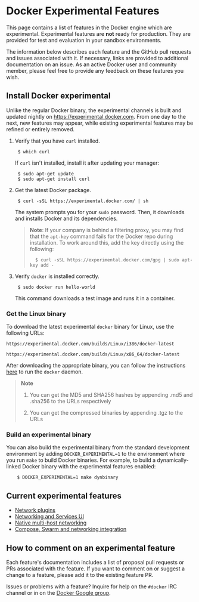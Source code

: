 # Docker Experimental Features 

This page contains a list of features in the Docker engine which are
experimental. Experimental features are **not** ready for production. They are
provided for test and evaluation in your sandbox environments.  

The information below describes each feature and the GitHub pull requests and
issues associated with it. If necessary, links are provided to additional
documentation on an issue.  As an active Docker user and community member,
please feel free to provide any feedback on these features you wish.

## Install Docker experimental

Unlike the regular Docker binary, the experimental channels is built and
updated nightly on https://experimental.docker.com. From one day to the
next, new features may appear, while existing experimental features may be
refined or entirely removed.

1. Verify that you have `curl` installed.

        $ which curl

    If `curl` isn't installed, install it after updating your manager:

        $ sudo apt-get update
        $ sudo apt-get install curl

2. Get the latest Docker package.

        $ curl -sSL https://experimental.docker.com/ | sh

    The system prompts you for your `sudo` password. Then, it downloads and
    installs Docker and its dependencies.

	>**Note**: If your company is behind a filtering proxy, you may find that the
	>`apt-key`
	>command fails for the Docker repo during installation. To work around this,
	>add the key directly using the following:
	>
	>       $ curl -sSL https://experimental.docker.com/gpg | sudo apt-key add -

3. Verify `docker` is installed correctly.

        $ sudo docker run hello-world

    This command downloads a test image and runs it in a container.

### Get the Linux binary
To download the latest experimental `docker` binary for Linux,
use the following URLs:

    https://experimental.docker.com/builds/Linux/i386/docker-latest

    https://experimental.docker.com/builds/Linux/x86_64/docker-latest

After downloading the appropriate binary, you can follow the instructions
[here](https://docs.docker.com/installation/binaries/#get-the-docker-binary) to run the `docker` daemon.

> **Note**
>
> 1) You can get the MD5 and SHA256 hashes by appending .md5 and .sha256 to the URLs respectively
>
> 2) You can get the compressed binaries by appending .tgz to the URLs

### Build an experimental binary
You can also build the experimental binary from the standard development environment by adding
`DOCKER_EXPERIMENTAL=1` to the environment where you run `make` to build Docker binaries. For example,
to build a dynamically-linked Docker binary with the experimental features enabled:

        $ DOCKER_EXPERIMENTAL=1 make dynbinary

## Current experimental features

* [Network plugins](plugins_network.md)
* [Networking and Services UI](networking.md)
* [Native multi-host networking](network_overlay.md)
* [Compose, Swarm and networking integration](compose_swarm_networking.md)

## How to comment on an experimental feature

Each feature's documentation includes a list of proposal pull requests or PRs associated with the feature. If you want to comment on or suggest a change to a feature, please add it to the existing feature PR.  

Issues or problems with a feature? Inquire for help on the `#docker` IRC channel or in on the [Docker Google group](https://groups.google.com/forum/#!forum/docker-user).  
